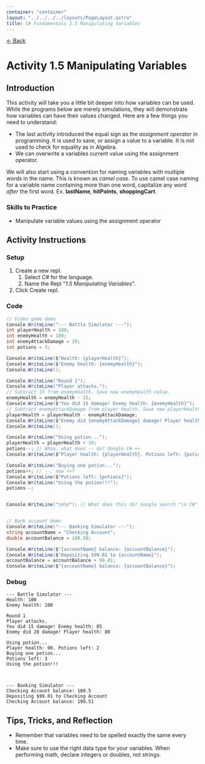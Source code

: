 ```yaml
---
container: "container"
layout: "../../../../layouts/PageLayout.astro"
title: C# Fundamentals 1.5 Manipulating Variables
---
```


[← Back](/courses/c-sharp-fundamentals/)

# Activity 1.5 Manipulating Variables

## Introduction

This activity will take you a little bit deeper into how variables can be used. While the programs below are merely simulations, they will demonstrate how variables can have their values changed. Here are a few things you need to understand:

- The last activity introduced the equal sign as the _assignment operator_ in programming. It is used to save, or assign a value to a variable. It is not used to check for equality as in Algebra.
- We can overwrite a variables current value using the assignment operator.

We will also start using a convention for naming variables with multiple words in the name. This is known as _camel case_. To use camel case naming for a variable name containing more than one word, capitalize any word _after_ the first word. Ex. **lastName**, **hitPoints**, **shoppingCart**.

### Skills to Practice

- Manipulate variable values using the assignment operator

## Activity Instructions

### Setup

1. Create a new repl.
   1. Select _C#_ for the language.
   2. Name the Repl "_1.5 Manipulating Variables_".
2. Click Create repl.

### Code

```cs
// Video game demo
Console.WriteLine("--- Battle Simulator ---");
int playerHealth = 100;
int enemyHealth = 100;
int enemyAttackDamage = 20;
int potions = 3;

Console.WriteLine($"Health: {playerHealth}");
Console.WriteLine($"Enemy health: {enemyHealth}");
Console.WriteLine();

Console.WriteLine("Round 1");
Console.WriteLine("Player attacks.");
// Subtract 15 from enemyHealth. Save new enemyHealth value.
enemyHealth = enemyHealth - 15;
Console.WriteLine($"You did 15 damage! Enemy health: {enemyHealth}");
// Subtract enemyAttackDamage from player health. Save new playerHealth value.
playerHealth = playerHealth - enemyAttackDamage;
Console.WriteLine($"Enemy did {enemyAttackDamage} damage! Player health: {playerHealth}");
Console.WriteLine();

Console.WriteLine("Using potion...");
playerHealth = playerHealth + 10;
potions--; // Whoa, what does -- do? Google C# ++
Console.WriteLine($"Player health: {playerHealth}. Potions left: {potions}");

Console.WriteLine("Buying one potion...");
potions++; // --, now ++?
Console.WriteLine($"Potions left: {potions}");
Console.WriteLine("Using the potion!!!");
potions--;


Console.WriteLine("\n\n"); // What does this do? Google search "\n C#"


// Bank account demo
Console.WriteLine("--- Banking Simulator ---");
string accountName = "Checking Account";
double accountBalance = 100.50;

Console.WriteLine($"{accountName} balance: {accountBalance}");
Console.WriteLine($"Depositing $99.01 to {accountName}");
accountBalance = accountBalance + 99.01;
Console.WriteLine($"{accountName} balance: {accountBalance}");
```

### Debug

```
--- Battle Simulator ---
Health: 100
Enemy health: 100

Round 1
Player attacks.
You did 15 damage! Enemy health: 85
Enemy did 20 damage! Player health: 80

Using potion...
Player health: 90. Potions left: 2
Buying one potion...
Potions left: 3
Using the potion!!!



--- Banking Simulator ---
Checking Account balance: 100.5
Depositing $99.01 to Checking Account
Checking Account balance: 199.51
```

## Tips, Tricks, and Reflection

- Remember that variables need to be spelled exactly the same every time.
- Make sure to use the right data type for your variables. When performing math, declare integers or doubles, not strings.
